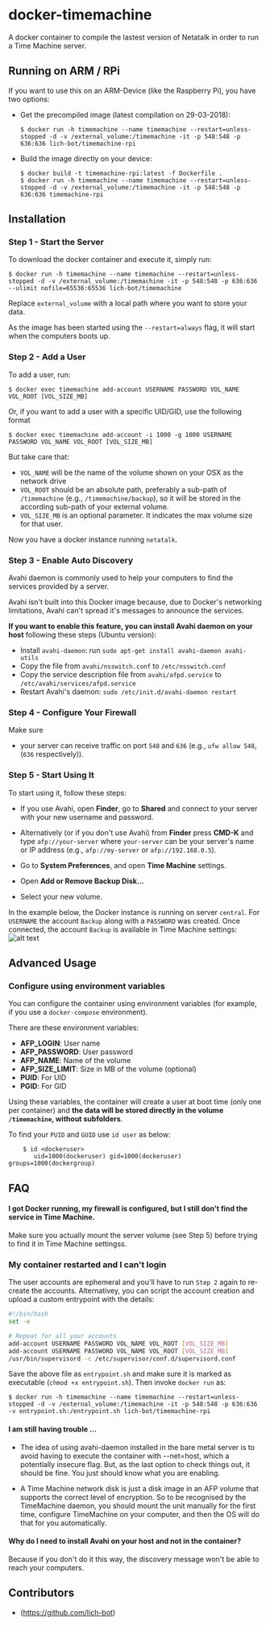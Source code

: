 # docker-timemachine
A docker container to compile the lastest version of Netatalk in order to run a Time Machine server.

## Running on ARM / RPi
If you want to use this on an ARM-Device (like the Raspberry Pi), you have two options:

- Get the precompiled image (latest compilation on 29-03-2018):
    ```
    $ docker run -h timemachine --name timemachine --restart=unless-stopped -d -v /external_volume:/timemachine -it -p 548:548 -p 636:636 lich-bot/timemachine-rpi
    ```
- Build the image directly on your device:
    ```
    $ docker build -t timemachine-rpi:latest -f Dockerfile .
    $ docker run -h timemachine --name timemachine --restart=unless-stopped -d -v /external_volume:/timemachine -it -p 548:548 -p 636:636 timemachine-rpi
    ```

## Installation

### Step 1 - Start the Server

To download the docker container and execute it, simply run:

```
$ docker run -h timemachine --name timemachine --restart=unless-stopped -d -v /external_volume:/timemachine -it -p 548:548 -p 636:636 --ulimit nofile=65536:65536 lich-bot/timemachine
```

Replace `external_volume` with a local path where you want to store your data.

As the image has been started using the `--restart=always` flag, it will start when the computers boots up.



### Step 2 - Add a User

To add a user, run:

```
$ docker exec timemachine add-account USERNAME PASSWORD VOL_NAME VOL_ROOT [VOL_SIZE_MB]
```

Or, if you want to add a user with a specific UID/GID, use the following format

```
$ docker exec timemachine add-account -i 1000 -g 1000 USERNAME PASSWORD VOL_NAME VOL_ROOT [VOL_SIZE_MB]
```

But take care that:
* `VOL_NAME` will be the name of the volume shown on your OSX as the network drive
* `VOL_ROOT` should be an absolute path, preferably a sub-path of `/timemachine` (e.g., `/timemachine/backup`), so it will be stored in the according sub-path of your external volume.
* `VOL_SIZE_MB` is an optional parameter. It indicates the max volume size for that user.

Now you have a docker instance running `netatalk`.

### Step 3 - Enable Auto Discovery

Avahi daemon is commonly used to help your computers to find the services provided by a server.

Avahi isn't built into this Docker image because, due to Docker's networking limitations, Avahi can't spread it's messages to announce the services.

**If you want to enable this feature, you can install Avahi daemon on your host** following these steps (Ubuntu version):

* Install `avahi-daemon`: run `sudo apt-get install avahi-daemon avahi-utils`
* Copy the file from `avahi/nsswitch.conf` to `/etc/nsswitch.conf`
* Copy the service description file from `avahi/afpd.service` to `/etc/avahi/services/afpd.service`
* Restart Avahi's daemon: `sudo /etc/init.d/avahi-daemon restart`

### Step 4 - Configure Your Firewall

Make sure

* your server can receive traffic on port `548` and `636` (e.g., `ufw allow 548`, (`636` respectively)).

### Step 5 - Start Using It

To start using it, follow these steps:

* If you use Avahi, open **Finder**, go to **Shared** and connect to your server with your new username and password.

* Alternatively (or if you don't use Avahi) from **Finder** press **CMD-K** and type `afp://your-server` where `your-server` can be your server's name or IP address (e.g., `afp://my-server` or `afp://192.168.0.5`).

* Go to **System Preferences**, and open **Time Machine** settings.

* Open **Add or Remove Backup Disk...**

* Select your new volume.


In the example below, the Docker instance is running on server `central`. For `USERNAME` the account `Backup` along with a `PASSWORD` was created. Once connected, the account `Backup` is available in Time Machine settings:
![alt text](docs/overview.jpg "Getting Started")


## Advanced Usage

### Configure using environment variables

You can configure the container using environment variables (for example, if you use a `docker-compose` environment).

There are these environment variables:

* **AFP_LOGIN**: User name
* **AFP_PASSWORD**: User password
* **AFP_NAME**: Name of the volume
* **AFP_SIZE_LIMIT**: Size in MB of the volume (optional)
* **PUID**: For UID
* **PGID**: For GID

Using these variables, the container will create a user at boot time (only one per container) and **the data will be stored directly in the volume `/timemachine`, without subfolders**.

To find your `PUID` and `GUID` use `id user` as below:
```
    $ id <dockeruser>
       uid=1000(dockeruser) gid=1000(dockeruser)  groups=1000(dockergroup)
```

## FAQ


#### I got Docker running, my firewall is configured, but I still don't find the service in Time Machine.

Make sure you actually mount the server volume (see Step 5) before trying to find it in Time Machine settingss.


### My container restarted and I can't login

The user accounts are ephemeral and you'll have to run `Step 2` again to re-create the accounts.
Alternativey, you can script the account creation and upload a custom entrypoint with the details:

```bash
#!/bin/bash
set -e

# Repeat for all your accounts
add-account USERNAME PASSWORD VOL_NAME VOL_ROOT [VOL_SIZE_MB]
add-account USERNAME PASSWORD VOL_NAME VOL_ROOT [VOL_SIZE_MB]
/usr/bin/supervisord -c /etc/supervisor/conf.d/supervisord.conf
```

Save the above file as `entrypoint.sh` and make sure it is marked as executable (`chmod +x entrypoint.sh`). Then invoke `docker run` as:

```
$ docker run -h timemachine --name timemachine --restart=unless-stopped -d -v /external_volume:/timemachine -it -p 548:548 -p 636:636 -v entrypoint.sh:/entrypoint.sh lich-bot/timemachine-rpi
```

#### I am still having trouble ...

* The idea of using avahi-daemon installed in the bare metal server is to avoid having to execute the container with --net=host, which a potentially insecure flag. But, as the last option to check things out, it should be fine. You just should know what you are enabling.

* A Time Machine network disk is just a disk image in an AFP volume that supports the correct level of encryption. So to be recognised by the TimeMachine daemon, you should mount the unit manually for the first time, configure TimeMachine on your computer, and then the OS will do that for you automatically.

#### Why do I need to install Avahi on your host and not in the container?

Because if you don't do it this way, the discovery message won't be able to reach your computers.

## Contributors

* (https://github.com/lich-bot)
